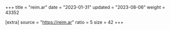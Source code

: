 +++
title = "reim.ar"
date = "2023-01-31"
updated = "2023-08-06"
weight = 43352

[extra]
source = "https://reim.ar"
ratio = 5
size = 42
+++
